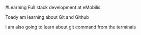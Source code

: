 #Learning Full stack development at eMobilis

Toady am learning about Git and Github

I am also going to learn about git command from the terminals
